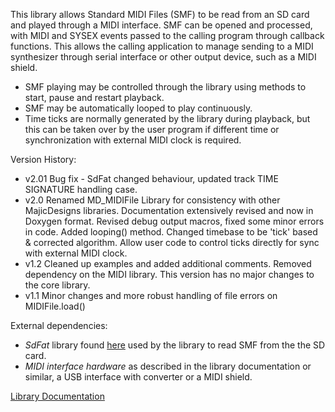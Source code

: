 This library allows Standard MIDI Files (SMF) to be read from an SD card and played through a MIDI interface. SMF can be opened and processed, with MIDI and SYSEX events passed to the calling program through callback functions. This allows the calling application to manage sending to a MIDI synthesizer through serial interface or other output device, such as a MIDI shield. 
* SMF playing may be controlled through the library using methods to start, pause and restart playback. 
* SMF may be automatically looped to play continuously. 
* Time ticks are normally generated by the library during playback, but this can be taken over by the user program if different time or synchronization with external MIDI clock is required.

Version History:
* v2.01 Bug fix - SdFat changed behaviour, updated track TIME SIGNATURE handling case.
* v2.0 Renamed MD_MIDIFile Library for consistency with other MajicDesigns libraries. Documentation extensively revised and now in Doxygen format. Revised debug output macros, fixed some minor errors in code. Added looping() method. Changed timebase to be 'tick' based & corrected algorithm. Allow user code to control ticks directly for sync with external MIDI clock.
* v1.2 Cleaned up examples and added additional comments. Removed dependency on the MIDI library. This version has no major changes to the core library.
* v1.1 Minor changes and more robust handling of file errors on MIDIFile.load()

External dependencies:
* *SdFat* library found [here](https://github.com/greiman?tab=repositories) used by the library to read SMF from the the SD card.
* *MIDI interface hardware* as described in the library documentation or similar, a USB interface with converter or a MIDI shield.

[Library Documentation](https://majicdesigns.github.io/MD_MIDIFile/)